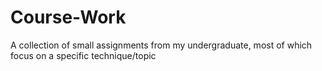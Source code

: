 # Course-Work
A collection of small assignments from my undergraduate, most of which focus on a specific technique/topic
